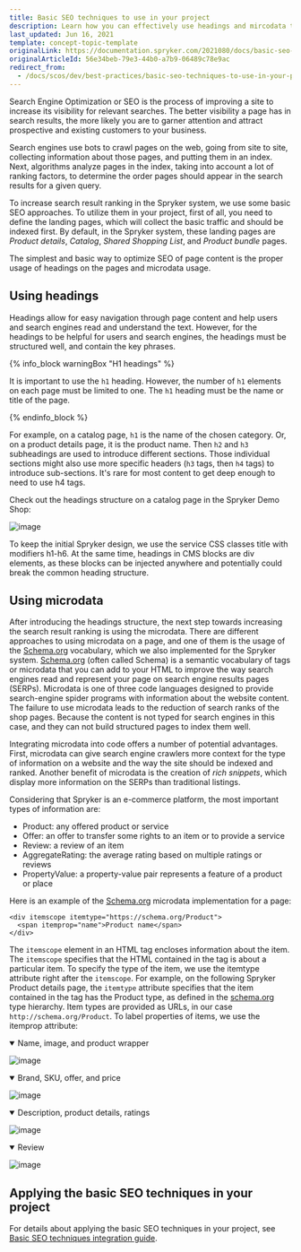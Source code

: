 ```yaml
---
title: Basic SEO techniques to use in your project
description: Learn how you can effectively use headings and mircodata to improve SEO for your project
last_updated: Jun 16, 2021
template: concept-topic-template
originalLink: https://documentation.spryker.com/2021080/docs/basic-seo-techniques-to-use-in-your-project
originalArticleId: 56e34beb-79e3-44b0-a7b9-06489c78e9ac
redirect_from:
  - /docs/scos/dev/best-practices/basic-seo-techniques-to-use-in-your-project.html
---
```


Search Engine Optimization or SEO is the process of improving a site to increase its visibility for relevant searches. The better visibility a page has in search results, the more likely you are to garner attention and attract prospective and existing customers to your business.

Search engines use bots to crawl pages on the web, going from site to site, collecting information about those pages, and putting them in an index. Next, algorithms analyze pages in the index, taking into account a lot of ranking factors, to determine the order pages should appear in the search results for a given query.

To increase search result ranking in the Spryker system, we use some basic SEO approaches. To utilize them in your project, first of all, you need to define the landing pages, which will collect the basic traffic and should be indexed first. By default, in the Spryker system, these landing pages are *Product details*, *Catalog*, *Shared Shopping List*, and *Product bundle* pages.

The simplest and basic way to optimize SEO of page content is the proper usage of headings on the pages and microdata usage.

## Using headings
Headings allow for easy navigation through page content and help users and search engines read and understand the text. However, for the headings to be helpful for users and search engines, the headings must be structured well, and contain the key phrases.

{% info_block warningBox "H1 headings" %}

It is important to use the `h1` heading. However, the number of `h1` elements on each page must be limited to one. The `h1` heading must be the name or title of the page.

{% endinfo_block %}

For example, on a catalog page, `h1` is the name of the chosen category. Or, on a product details page, it is the product name.
Then `h2` and `h3` subheadings are used to introduce different sections. Those individual sections might also use more specific headers (`h3` tags, then `h4` tags) to introduce sub-sections. It's rare for most content to get deep enough to need to use h4 tags.

Check out the headings structure on a catalog page in the Spryker Demo Shop:

![image](https://spryker.s3.eu-central-1.amazonaws.com/docs/Developer+Guide/Applying+basic+SEO+approaches+to+your+project/catalog-page.png)

To keep the initial Spryker design, we use the service CSS classes title with modifiers h1-h6. At the same time, headings in CMS blocks are div elements, as these blocks can be injected anywhere and potentially could break the common heading structure.

## Using microdata
After introducing the headings structure, the next step towards increasing the search result ranking is using the microdata. There are different approaches to using microdata on a page, and one of them is the usage of the [Schema.org](https://schema.org/) vocabulary, which we also implemented for the Spryker system. [Schema.org](https://schema.org/) (often called Schema) is a semantic vocabulary of tags or microdata that you can add to your HTML to improve the way search engines read and represent your page on search engine results pages (SERPs). Microdata is one of three code languages designed to provide search-engine spider programs with information about the website content. The failure to use microdata leads to the reduction of search ranks of the shop pages. Because the content is not typed for search engines in this case, and they can not build structured pages to index them well.

Integrating microdata into code offers a number of potential advantages. First, microdata can give search engine crawlers more context for the type of information on a website and the way the site should be indexed and ranked. Another benefit of microdata is the creation of *rich snippets*, which display more information on the SERPs than traditional listings.

Considering that Spryker is an e-commerce platform, the most important types of information are:

* Product: any offered product or service
* Offer: an offer to transfer some rights to an item or to provide a service
* Review: a review of an item
* AggregateRating: the average rating based on multiple ratings or reviews
* PropertyValue: a property-value pair represents a feature of a product or place

Here is an example of the [Schema.org](https://schema.org/) microdata implementation for a page:

```
<div itemscope itemtype="https://schema.org/Product">
  <span itemprop="name">Product name</span>  
</div>
```

The `itemscope` element in an HTML tag encloses information about the item. The `itemscope` specifies that the HTML contained in the tag is about a particular item. To specify the type of the item, we use the itemtype attribute right after the `itemscope`. For example, on the following Spryker Product details page, the `itemtype` attribute specifies that the item contained in the tag has the Product type, as defined in the [schema.org](https://schema.org/) type hierarchy. Item types are provided as URLs, in our case `http://schema.org/Product`. To label properties of items, we use the itemprop attribute:

<details open>
<summary markdown='span'>Name, image, and product wrapper</summary>

![image](https://spryker.s3.eu-central-1.amazonaws.com/docs/Developer+Guide/Applying+basic+SEO+approaches+to+your+project/name-image-product-wrapper.png)

 </details>

<details open>
 <summary markdown='span'>Brand,  SKU, offer, and price</summary>

![image](https://spryker.s3.eu-central-1.amazonaws.com/docs/Developer+Guide/Applying+basic+SEO+approaches+to+your+project/brand-sku-offer-price.png)

</details>

<details open>
<summary markdown='span'>Description, product details, ratings</summary>

![image](https://spryker.s3.eu-central-1.amazonaws.com/docs/Developer+Guide/Applying+basic+SEO+approaches+to+your+project/description-product-details-ratings.png)

 </details>

<details open>
 <summary markdown='span'>Review</summary>

![image](https://spryker.s3.eu-central-1.amazonaws.com/docs/Developer+Guide/Applying+basic+SEO+approaches+to+your+project/review.png.png)

 </details>

## Applying the basic SEO techniques in your project
For details about applying the basic SEO techniques in your project, see [Basic SEO techniques integration guide](/docs/scos/dev/technical-enhancement-integration-guides/integrating-basic-seo-techniques.html).
